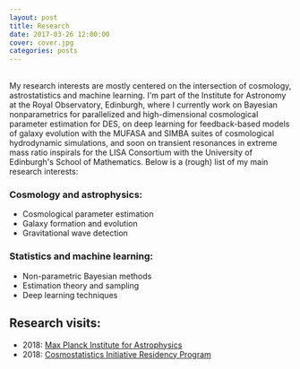 ```yaml
---
layout: post
title: Research
date: 2017-03-26 12:00:00
cover: cover.jpg
categories: posts
---
```


<br>
My research interests are mostly centered on the intersection of cosmology, astrostatistics and machine learning. I'm part of the Institute for Astronomy at the Royal Observatory, Edinburgh, where I currently work on Bayesian nonparametrics for parallelized and high-dimensional cosmological parameter estimation for DES, on deep learning for feedback-based models of galaxy evolution with the MUFASA and SIMBA suites of cosmological hydrodynamic simulations, and soon on transient resonances in extreme mass ratio inspirals for the LISA Consortium with the University of Edinburgh's School of Mathematics. Below is a (rough) list of my main research interests:

### Cosmology and astrophysics:

* Cosmological parameter estimation
* Galaxy formation and evolution
* Gravitational wave detection

### Statistics and machine learning:

* Non-parametric Bayesian methods
* Estimation theory and sampling
* Deep learning techniques

## Research visits:

* 2018: [Max Planck Institute for Astrophysics](http://www.mpa-garching.mpg.de)
* 2018: [Cosmostatistics Initiative Residency Program](https://cosmostatistics-initiative.org)
